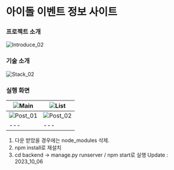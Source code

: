 # 아이돌 이벤트 정보 사이트

### 프로젝트 소개
![Introduce_02](https://github.com/bolisnsk/idol-bdayevent/assets/65267675/fec5a199-99c1-4adf-bf88-40edb4edab49)

### 기술 소개
![Stack_02](https://github.com/bolisnsk/idol-bdayevent/assets/65267675/a787aff9-bbcb-48cb-8760-e7fcefcf43c5)

### 실행 화면

![Main](https://github.com/bolisnsk/idol-bdayevent/assets/65267675/6991cd1a-3b65-4e9b-b381-4e79c8923416) | ![List](https://github.com/bolisnsk/idol-bdayevent/assets/65267675/b110cb09-0224-4ec4-a9f1-e390fde3ebaf)
---|---|
![Post_01](https://github.com/bolisnsk/idol-bdayevent/assets/65267675/d6d60dc6-d305-43d5-ae97-68d84ff52e5c) | ![Post_02](https://github.com/bolisnsk/idol-bdayevent/assets/65267675/5a809d20-1098-4c72-810b-0df81de32455)
---|---|



1. 다운 받았을 경우에는 node_modules 삭제.
2. npm install로 재설치
3. cd backend → manage.py runserver / npm start로 실행
Update : 2023_10_06

